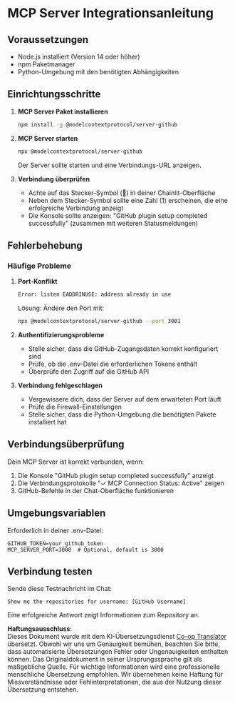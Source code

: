 <!--
CO_OP_TRANSLATOR_METADATA:
{
  "original_hash": "c4be907703b836d1a1c360db20da4de9",
  "translation_date": "2025-07-12T14:14:09+00:00",
  "source_file": "11-mcp/code_samples/github-mcp/MCP_SETUP.md",
  "language_code": "de"
}
-->
# MCP Server Integrationsanleitung

## Voraussetzungen
- Node.js installiert (Version 14 oder höher)
- npm Paketmanager
- Python-Umgebung mit den benötigten Abhängigkeiten

## Einrichtungsschritte

1. **MCP Server Paket installieren**  
   ```bash
   npm install -g @modelcontextprotocol/server-github
   ```

2. **MCP Server starten**  
   ```bash
   npx @modelcontextprotocol/server-github
   ```  
   Der Server sollte starten und eine Verbindungs-URL anzeigen.

3. **Verbindung überprüfen**  
   - Achte auf das Stecker-Symbol (🔌) in deiner Chainlit-Oberfläche  
   - Neben dem Stecker-Symbol sollte eine Zahl (1) erscheinen, die eine erfolgreiche Verbindung anzeigt  
   - Die Konsole sollte anzeigen: "GitHub plugin setup completed successfully" (zusammen mit weiteren Statusmeldungen)

## Fehlerbehebung

### Häufige Probleme

1. **Port-Konflikt**  
   ```bash
   Error: listen EADDRINUSE: address already in use
   ```  
   Lösung: Ändere den Port mit:  
   ```bash
   npx @modelcontextprotocol/server-github --port 3001
   ```

2. **Authentifizierungsprobleme**  
   - Stelle sicher, dass die GitHub-Zugangsdaten korrekt konfiguriert sind  
   - Prüfe, ob die .env-Datei die erforderlichen Tokens enthält  
   - Überprüfe den Zugriff auf die GitHub API

3. **Verbindung fehlgeschlagen**  
   - Vergewissere dich, dass der Server auf dem erwarteten Port läuft  
   - Prüfe die Firewall-Einstellungen  
   - Stelle sicher, dass die Python-Umgebung die benötigten Pakete installiert hat

## Verbindungsüberprüfung

Dein MCP Server ist korrekt verbunden, wenn:  
1. Die Konsole "GitHub plugin setup completed successfully" anzeigt  
2. Die Verbindungsprotokolle "✓ MCP Connection Status: Active" zeigen  
3. GitHub-Befehle in der Chat-Oberfläche funktionieren

## Umgebungsvariablen

Erforderlich in deiner .env-Datei:  
```
GITHUB_TOKEN=your_github_token
MCP_SERVER_PORT=3000  # Optional, default is 3000
```

## Verbindung testen

Sende diese Testnachricht im Chat:  
```
Show me the repositories for username: [GitHub Username]
```  
Eine erfolgreiche Antwort zeigt Informationen zum Repository an.

**Haftungsausschluss**:  
Dieses Dokument wurde mit dem KI-Übersetzungsdienst [Co-op Translator](https://github.com/Azure/co-op-translator) übersetzt. Obwohl wir uns um Genauigkeit bemühen, beachten Sie bitte, dass automatisierte Übersetzungen Fehler oder Ungenauigkeiten enthalten können. Das Originaldokument in seiner Ursprungssprache gilt als maßgebliche Quelle. Für wichtige Informationen wird eine professionelle menschliche Übersetzung empfohlen. Wir übernehmen keine Haftung für Missverständnisse oder Fehlinterpretationen, die aus der Nutzung dieser Übersetzung entstehen.